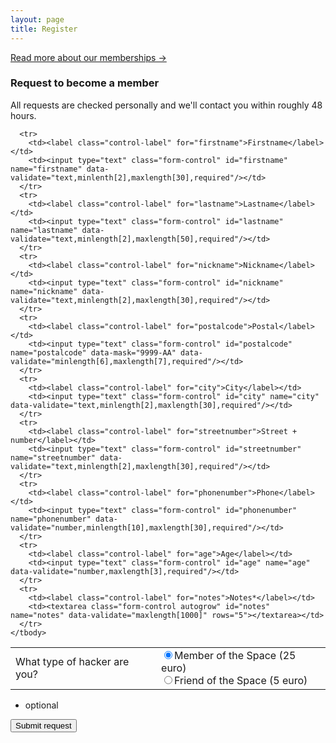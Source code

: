 ```yaml
---
layout: page
title: Register
---
```


<p class="message">
  <a href="/about">Read more about our memberships →</a>
</p>

### Request to become a member

All requests are checked personally and we'll contact you within roughly 48 hours.

<script src='https://www.google.com/recaptcha/api.js'></script>


<form>
  <table>
    <tbody>
      <tr>
        <td><label class="control-label">What type of hacker are you?</label></td>
        <td>
          <input type="radio" name="membertype" value="member" id="member" checked><label class="control-label" for="member">Member of the Space (25 euro)</label></input> <br />
          <input type="radio" name="membertype" value="friend" id="friend"><label class="control-label" for="friend">Friend of the Space (5 euro)</label></input>
        </td>
      </tr>

      <tr>
        <td><label class="control-label" for="firstname">Firstname</label></td>
        <td><input type="text" class="form-control" id="firstname" name="firstname" data-validate="text,minlenth[2],maxlength[30],required"/></td>
      </tr>
      <tr>
        <td><label class="control-label" for="lastname">Lastname</label></td>
        <td><input type="text" class="form-control" id="lastname" name="lastname" data-validate="text,minlength[2],maxlength[50],required"/></td>
      </tr>
      <tr>
        <td><label class="control-label" for="nickname">Nickname</label></td>
        <td><input type="text" class="form-control" id="nickname" name="nickname" data-validate="text,minlength[2],maxlength[30],required"/></td>
      </tr>
      <tr>
        <td><label class="control-label" for="postalcode">Postal</label></td>
        <td><input type="text" class="form-control" id="postalcode" name="postalcode" data-mask="9999-AA" data-validate="minlength[6],maxlength[7],required"/></td>
      </tr>
      <tr>
        <td><label class="control-label" for="city">City</label></td>
        <td><input type="text" class="form-control" id="city" name="city" data-validate="text,minlength[2],maxlength[30],required"/></td>
      </tr>
      <tr>
        <td><label class="control-label" for="streetnumber">Street + number</label></td>
        <td><input type="text" class="form-control" id="streetnumber" name="streetnumber" data-validate="text,minlength[2],maxlength[30],required"/></td>
      </tr>
      <tr>
        <td><label class="control-label" for="phonenumber">Phone</label></td>
        <td><input type="text" class="form-control" id="phonenumber" name="phonenumber" data-validate="number,minlength[10],maxlength[30],required"/></td>
      </tr>
      <tr>
        <td><label class="control-label" for="age">Age</label></td>
        <td><input type="text" class="form-control" id="age" name="age" data-validate="number,maxlength[3],required"/></td>
      </tr>
      <tr>
        <td><label class="control-label" for="notes">Notes*</label></td>
        <td><textarea class="form-control autogrow" id="notes" name="notes" data-validate="maxlength[1000]" rows="5"></textarea></td>
      </tr>
    </tbody>
  </table>

  * optional

  <div class="form-group">
    <div class="g-recaptcha" data-sitekey="6Lc3pwwTAAAAAPaUYb7uskECmmY50pY3IMtqHnYr" style="-moz-transform:scale(0.77); -ms-transform:scale(0.77); -o-transform:scale(0.77); -moz-transform-origin:0; -ms-transform-origin:0; -o-transform-origin:0; -webkit-transform:scale(0.77); transform:scale(0.77); -webkit-transform-origin:0 0; transform-origin:0; filter: progid:DXImageTransform.Microsoft.Matrix(M11=0.77,M12=0,M21=0,M22=0.77,SizingMethod='auto expand');" ></div>
  </div>

  <div class="form-group">
    <button type="submit" class="btn btn-success">Submit request</button>
  </div>
</form>